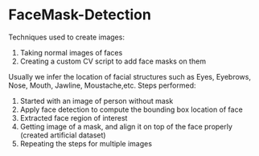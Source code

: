 # FaceMask-Detection

Techniques used to create images:
1. Taking normal images of faces
2. Creating a custom CV script to add face masks on them

Usually we infer the location of facial structures such as Eyes, Eyebrows, Nose, Mouth, Jawline, Moustache,etc.
Steps performed:
1. Started with an image of person without mask
2. Apply face detection to compute the bounding box location of face
3. Extracted face region of interest
4. Getting image of a mask, and align it on top of the face properly (created artificial dataset)
5. Repeating the steps for multiple images








